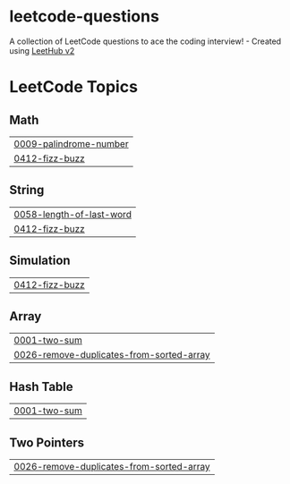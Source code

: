 # leetcode-questions
A collection of LeetCode questions to ace the coding interview! - Created using [LeetHub v2](https://github.com/arunbhardwaj/LeetHub-2.0)

<!---LeetCode Topics Start-->
# LeetCode Topics
## Math
|  |
| ------- |
| [0009-palindrome-number](https://github.com/naseef-nk/leetcode-questions/tree/master/0009-palindrome-number) |
| [0412-fizz-buzz](https://github.com/naseef-nk/leetcode-questions/tree/master/0412-fizz-buzz) |
## String
|  |
| ------- |
| [0058-length-of-last-word](https://github.com/naseef-nk/leetcode-questions/tree/master/0058-length-of-last-word) |
| [0412-fizz-buzz](https://github.com/naseef-nk/leetcode-questions/tree/master/0412-fizz-buzz) |
## Simulation
|  |
| ------- |
| [0412-fizz-buzz](https://github.com/naseef-nk/leetcode-questions/tree/master/0412-fizz-buzz) |
## Array
|  |
| ------- |
| [0001-two-sum](https://github.com/naseef-nk/leetcode-questions/tree/master/0001-two-sum) |
| [0026-remove-duplicates-from-sorted-array](https://github.com/naseef-nk/leetcode-questions/tree/master/0026-remove-duplicates-from-sorted-array) |
## Hash Table
|  |
| ------- |
| [0001-two-sum](https://github.com/naseef-nk/leetcode-questions/tree/master/0001-two-sum) |
## Two Pointers
|  |
| ------- |
| [0026-remove-duplicates-from-sorted-array](https://github.com/naseef-nk/leetcode-questions/tree/master/0026-remove-duplicates-from-sorted-array) |
<!---LeetCode Topics End-->